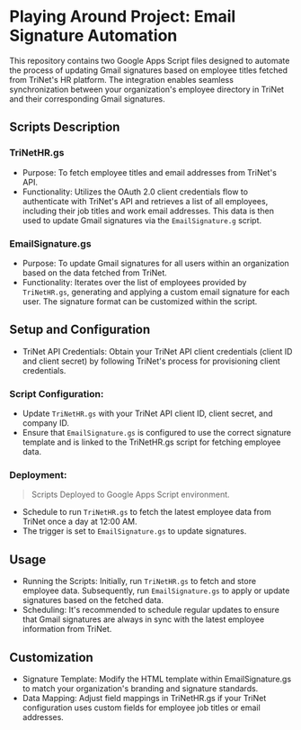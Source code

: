 # Playing Around Project: Email Signature Automation

This repository contains two Google Apps Script files designed to automate the process of updating Gmail signatures based on employee titles fetched from TriNet's HR platform. The integration enables seamless synchronization between your organization's employee directory in TriNet and their corresponding Gmail signatures.

## Scripts Description

### TriNetHR.gs
- Purpose: To fetch employee titles and email addresses from TriNet's API.
- Functionality: Utilizes the OAuth 2.0 client credentials flow to authenticate with TriNet's API and retrieves a list of all employees, including their job titles and work email addresses. This data is then used to update Gmail signatures via the `EmailSignature.g` script.

### EmailSignature.gs
- Purpose: To update Gmail signatures for all users within an organization based on the data fetched from TriNet.
- Functionality: Iterates over the list of employees provided by `TriNetHR.gs`, generating and applying a custom email signature for each user. The signature format can be customized within the script.

## Setup and Configuration
- TriNet API Credentials: Obtain your TriNet API client credentials (client ID and client secret) by following TriNet's process for provisioning client credentials.

### Script Configuration:
- Update `TriNetHR.gs` with your TriNet API client ID, client secret, and company ID.
- Ensure that `EmailSignature.gs` is configured to use the correct signature template and is linked to the TriNetHR.gs script for fetching employee data.

### Deployment:
> Scripts Deployed to Google Apps Script environment.

- Schedule to run `TriNetHR.gs` to fetch the latest employee data from TriNet once a day at 12:00 AM.
- The trigger is set to `EmailSignature.gs` to update signatures.

## Usage
- Running the Scripts: Initially, run `TriNetHR.gs` to fetch and store employee data. Subsequently, run `EmailSignature.gs` to apply or update signatures based on the fetched data.
- Scheduling: It's recommended to schedule regular updates to ensure that Gmail signatures are always in sync with the latest employee information from TriNet.

## Customization
- Signature Template: Modify the HTML template within EmailSignature.gs to match your organization's branding and signature standards.
- Data Mapping: Adjust field mappings in TriNetHR.gs if your TriNet configuration uses custom fields for employee job titles or email addresses.
